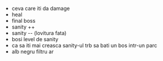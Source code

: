 - ceva care iti da damage
- heal
- final boss
- sanity ++ 
- sanity -- (lovitura fata)
- bosi level de sanity
- ca sa iti mai creasca sanity-ul trb sa bati un bos intr-un parc
- alb negru filtru ar